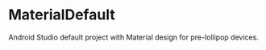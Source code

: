 MaterialDefault
===============

Android Studio default project with Material design for pre-lollipop devices.
